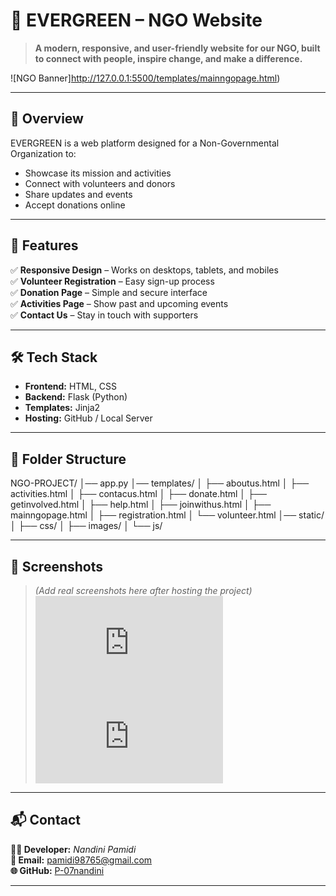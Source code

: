 # 🌿 EVERGREEN – NGO Website

> **A modern, responsive, and user-friendly website for our NGO, built to connect with people, inspire change, and make a difference.**

![NGO Banner]http://127.0.0.1:5500/templates/mainngopage.html)

---

## 📌 Overview
EVERGREEN is a web platform designed for a Non-Governmental Organization to:
- Showcase its mission and activities
- Connect with volunteers and donors
- Share updates and events
- Accept donations online

---

## 🚀 Features
✅ **Responsive Design** – Works on desktops, tablets, and mobiles  
✅ **Volunteer Registration** – Easy sign-up process  
✅ **Donation Page** – Simple and secure interface  
✅ **Activities Page** – Show past and upcoming events  
✅ **Contact Us** – Stay in touch with supporters  

---

## 🛠️ Tech Stack
- **Frontend:** HTML, CSS  
- **Backend:** Flask (Python)  
- **Templates:** Jinja2  
- **Hosting:** GitHub / Local Server  

---

## 📂 Folder Structure
NGO-PROJECT/
│── app.py
│── templates/
│ ├── aboutus.html
│ ├── activities.html
│ ├── contacus.html
│ ├── donate.html
│ ├── getinvolved.html
│ ├── help.html
│ ├── joinwithus.html
│ ├── mainngopage.html
│ ├── registration.html
│ └── volunteer.html
│── static/
│ ├── css/
│ ├── images/
│ └── js/




---

## 📸 Screenshots
> *(Add real screenshots here after hosting the project)*  
![Home Page](http://127.0.0.1:5500/templates/mainngopage.html)  
![Volunteer Form](http://127.0.0.1:5500/templates/volunteer.html)  

---

## 📬 Contact
**👩‍💻 Developer:** *Nandini Pamidi*  
**📧 Email:** pamidi98765@gmail.com  
**🌐 GitHub:** [P-07nandini](https://github.com/P-07nandini)

---
